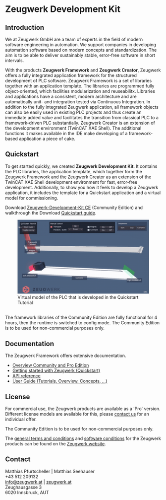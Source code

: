 # Zeugwerk Development Kit

## Introduction

We at Zeugwerk GmbH are a team of experts in the field of modern software engineering in automation.
We support companies in developing automation software based on modern concepts and standardization. The aim is to be able to deliver sustainably stable, error-free software in short intervals.

With the products **Zeugwerk Framework** and **Zeugwerk Creator**, Zeugwerk offers a fully integrated application framework for the structured development of PLC software.
Zeugwerk Framework is a set of libraries together with an application template. The libraries are programmed fully object-oriented, which facilities modularization and reuseabilitx. Libraries and applications have a consistent, 
modern architecture and are automatically unit- and integration tested via Continuous Integration.
In addition to the fully integrated Zeugwerk application, all framework objects can also be easily used in existing PLC projects and thus create
an immediate added value and facilitates the transition from classical PLC to a framework-driven PLC substantially.
Zeugwerk Creator is an extension of the development environment (TwinCAT XAE Shell). The additional functions it makes available in the IDE make developing of a framework-based application a piece of cake.

## Quickstart

To get started quickly, we created **Zeugwerk Development Kit**. It contains the PLC libraries, the application template, which together form the Zeugwerk Framework and the Zeugwerk Creator as an extension of the TwinCAT XAE Shell development environment for fast, error-free development.
Additionally, to show you how it feels to develop a Zeugwerk application, it includes the template for a Quickstart application and a virtual model for commissioning.

Download <a href="https://doc.zeugwerk.dev/quickstart/quickstart.html">Zeugwerk-Development-Kit CE</a> (Community Edition) and walkthrough the Download <a href="https://doc.zeugwerk.dev/quickstart/quickstart.html">Quickstart guide</a>.

<div class="gallery">
  <div class="gallery-item">
    <figure>
      <img src="images/quickstart_automaticsequence.gif" alt="Quickstart virutal model in automatic sequence"/>
      <figcaption>Virtual model of the PLC that is developed in the Quickstart Tutorial</figcaption>
    </figure>
  </div>
</div>

<br />
The framework libraries of the Community Edition are fully functional for 4 hours, then the runtime is switched to config mode. The Community Edition is to be used for non-commercial purposes only.

## Documentation

The Zeugwerk Framework offers extensive documentation.
- <a href="https://doc.zeugwerk.dev/index.html">Overview Community and Pro Edition</a>
- <a href="https://doc.zeugwerk.dev/quickstart/quickstart.html">Getting started with Zeugwerk (Quickstart)</a>
- <a href="https://doc.zeugwerk.dev/reference/ZCore/BaseTypes/Conversion/ZBytes2.html">API reference</a>
- <a href="https://doc.zeugwerk.dev/userguide/tutorials/tutorials.html">User Guide (Tutorials, Overview, Concepts, ...)</a> 

## License

For commercial use, the Zeugwerk products are available as a 'Pro' version. Different license models are available for this, please <a href="https://www.zeugwerk.at/kontakt/">contact us</a> for an individual offer.

The Community Edition is to be used for non-commercial purposes only.

The <a href="https://www.zeugwerk.at/wp-content/uploads/sites/43/2022/03/AGB_ZeugwerkGmbH_V2.pdf">general terms and conditions</a> and <a href="https://www.zeugwerk.at/wp-content/uploads/sites/43/2022/03/ASB_ZeugwerkGmbH_V2.pdf">software conditions</a> for the Zeugwerk products can be found on the <a href="https://www.zeugwerk.at">Zeugwerk website</a>.

## Contact

Matthias Pfurtscheller | Matthias Seehauser<br />
+43 512 209132<br />
<a href="mailto:info@zeugwerk.at">info@zeugwerk.at</a> | <a href="https://zeugwerk.at">zeugwerk.at</a><br />
Zeughausgasse 3<br />
6020 Innsbruck, AUT<br />
